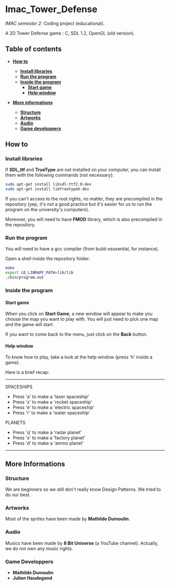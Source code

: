 # Imac_Tower_Defense

*IMAC semester 2:* Coding project (educational).

A 2D Tower Defense game : C, SDL 1.2, OpenGL (old version).

## Table of contents

* [**How to**](#how-to)
	- [**Install libraries**](#install-libraries)
	- [**Run the program**](#run-the-program)
	- [**Inside the program**](#inside-the-program)
		- [**Start game**](#start-game)
		- [**Help window**](#help-window)

* [**More informations**](#more-informations)
	- [**Structure**](#structure)
	- [**Artworks**](#artworks)
	- [**Audio**](#audio)
	- [**Game developpers**](#game-developpers)

## How to

### Install libraries
If **SDL_ttf** and **TrueType** are not installed on your computer, you can install them with the following commands (not necessary):

```bash
sudo apt-get install libsdl-ttf2.0-dev
sudo apt-get install libfreetype6-dev
```

If you can't access to the root rights, no matter, they are precompiled in the repository (yep, it's not a good practice but it's easier for us to run the program on the university's computers).

Moreover, you will need to have **FMOD** library, which is also precompiled in the repository.


### Run the program

You will need to have a gcc compiler (from build-esssential, for instance).

Open a shell inside the repository folder:

```bash
make
export LD_LIBRARY_PATH=lib/lib
./bin/program.out
```

### Inside the program

#### Start game

When you click on **Start Game**, a new window will appear to make you choose the map you want to play with. You will just need to pick one map and the game will start.

If you want to come back to the menu, just click on the **Back** button.

#### Help window

To know how to play, take a look at the help window (press 'h' inside a game).

Here is a brief recap:

--------
SPACESHIPS

* Press 'a' to make a 'laser spaceship'
* Press 'z' to make a 'rocket spaceship'
* Press 'e' to make a 'electric spaceship'
* Press 'r' to make a 'water spaceship'

PLANETS

* Press 'q' to make a 'radar planet'
* Press 's' to make a 'factory planet'
* Press 'd' to make a 'ammo planet'

--------

## More Informations

### Structure

We are beginners so we still don't really know Design Patterns. We tried to do our best.

### Artworks

Most of the sprites have been made by **Mathilde Dumoulin**.

### Audio

Musics have been made by **8 Bit Universe** (a YouTube channel). Actually, we do not own any music rights.

### Game Developpers

- **Mathilde Dumoulin**
- **Julien Haudegond**
